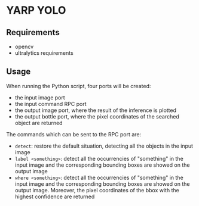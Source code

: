 # YARP YOLO

## Requirements
- opencv
- ultralytics requirements

## Usage
When running the Python script, four ports will be created:
- the input image port
- the input command RPC port
- the output image port, where the result of the inference is plotted
- the output bottle port, where the pixel coordinates of the searched object are returned

The commands which can be sent to the RPC port are:
- `detect`: restore the default situation, detecting all the objects in the input image
- `label <something>`: detect all the occurrencies of "something" in the input image and the corresponding bounding boxes are showed on the output image
- `where <something>`: detect all the occurrencies of "something" in the input image and the corresponding bounding boxes are showed on the output image. Moreover, the pixel coordinates of the bbox with the highest confidence are returned